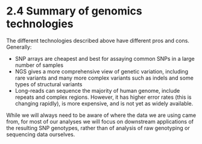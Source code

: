 # 2.4 Summary of genomics technologies

The different technologies described above have different pros and cons. Generally:

* SNP arrays are cheapest and best for assaying common SNPs in a large number of samples
* NGS gives a more comprehensive view of genetic variation, including rare variants and many more complex variants such as indels and some types of structural variants
* Long-reads can sequence the majority of human genome, include repeats and complex regions. However, it has higher error rates (this is changing rapidly), is more expensive, and is not yet as widely available.

While we will always need to be aware of where the data we are using came from, for most of our analyses we will focus on downstream applications of the resulting SNP genotypes, rather than of analysis of raw genotyping or sequencing data ourselves.